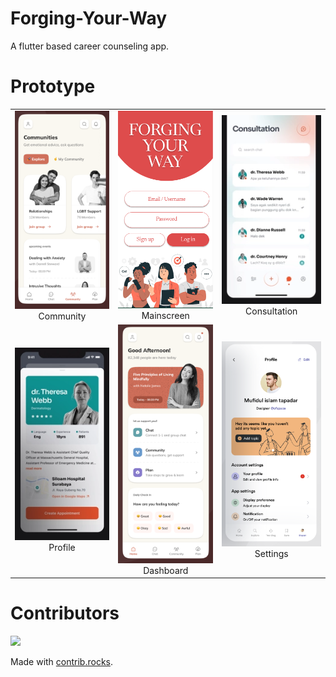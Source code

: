 # Forging-Your-Way

A flutter based career counseling app.

# Prototype

| | | |
|:-------------------------:|:-------------------------:|:-------------------------:|
|<img width="1604" alt="communities" src="./dribbble-UI/communities_snip.png"> Community |  <img width="1604" alt="main" src="./dribbble-UI/main_snip.png"> Mainscreen |  <img width="1604" alt="consultation" src="./dribbble-UI/consultation_snip.png"> Consultation |
|<img width="1604" alt="profile" src="./dribbble-UI/profile_snip.png"> Profile |  <img width="1604" alt="dashboard" src="./dribbble-UI/dashboard_snip.png"> Dashboard |  <img width="1604" alt="settings" src="./dribbble-UI/settings_snip.png"> Settings |

# Contributors

<a href="https://github.com/Qazalbash/Forging-Your-Way/graphs/contributors">
  <img src="https://contrib.rocks/image?repo=Qazalbash/Forging-Your-Way" />
</a>

Made with [contrib.rocks](https://contrib.rocks).
